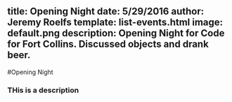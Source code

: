 title: Opening Night
date: 5/29/2016
author: Jeremy Roelfs
template: list-events.html
image: default.png
description: Opening Night for Code for Fort Collins. Discussed objects and drank beer.
---


#Opening Night
### THis is a description